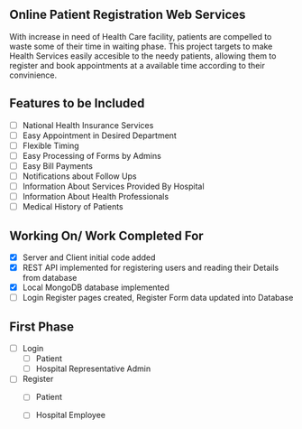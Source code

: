 ## Online Patient Registration Web Services
With increase in need of Health Care facility, patients are compelled to waste some of their time in waiting phase. This project targets to make Health Services easily accesible to the needy patients, allowing them to register and book appointments at a available time according to their convinience.

## Features to be Included
- [ ] National Health Insurance Services
- [ ] Easy Appointment in Desired Department
- [ ] Flexible Timing
- [ ] Easy Processing of Forms by Admins
- [ ] Easy Bill Payments
- [ ] Notifications about Follow Ups
- [ ] Information About Services Provided By Hospital
- [ ] Information About Health Professionals
- [ ] Medical History of Patients

## Working On/ Work Completed For
- [x] Server and Client initial code added
- [x] REST API implemented for registering users and reading their Details from database
- [x] Local MongoDB database implemented
- [ ] Login Register pages created, Register Form data updated into Database

## First Phase 
- [ ] Login
    - [ ] Patient
    - [ ] Hospital Representative Admin 
- [ ] Register
    - [ ] Patient
    - [ ] Hospital Employee 

    
